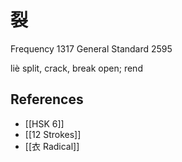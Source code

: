 # 裂
Frequency 1317
General Standard 2595

liè
split, crack, break open; rend

## References
- [[HSK 6]]
- [[12 Strokes]]
- [[衣 Radical]]